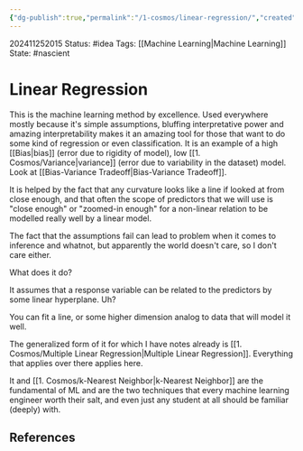 ```yaml
---
{"dg-publish":true,"permalink":"/1-cosmos/linear-regression/","created":"2024-08-31T23:47:13.806-04:00","updated":"2024-11-26T05:30:24.684-05:00"}
---
```


202411252015
Status: #idea
Tags: [[Machine Learning\|Machine Learning]]
State: #nascient
# Linear Regression

This is the machine learning method by excellence. Used everywhere mostly because it's simple assumptions, bluffing interpretative power and amazing interpretability makes it an amazing tool for those that want to do some kind of regression or even classification. It is an example of a high [[Bias\|bias]] (error due to rigidity of model), low [[1. Cosmos/Variance\|variance]] (error due to variability in the dataset) model. Look at [[Bias-Variance Tradeoff\|Bias-Variance Tradeoff]].

It is helped by the fact that any curvature looks like a line if looked at from close enough, and that often the scope of predictors that we will use is "close enough" or "zoomed-in enough" for a non-linear relation to be modelled really well by a linear model.

The fact that the assumptions fail can lead to problem when it comes to inference and whatnot, but apparently the world doesn't care, so I don't care either.

What does it do?

It assumes that a response variable can be related to the predictors by some linear hyperplane. Uh?

You can fit a line, or some higher dimension analog to data that will model it well.

The generalized form of it for which I have notes already is [[1. Cosmos/Multiple Linear Regression\|Multiple Linear Regression]]. Everything that applies over there applies here.

It and [[1. Cosmos/k-Nearest Neighbor\|k-Nearest Neighbor]] are the fundamental of ML and are the two techniques that every machine learning engineer worth their salt, and even just any student at all should be familiar (deeply) with.


## References
